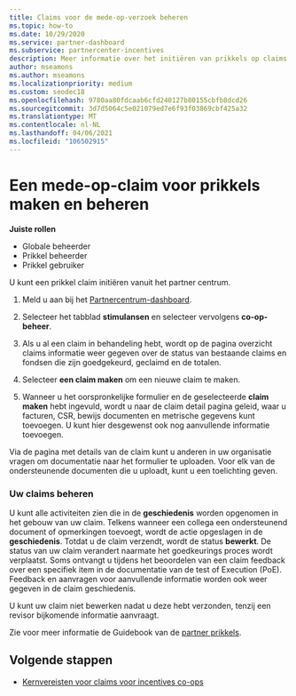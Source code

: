 ```yaml
---
title: Claims voor de mede-op-verzoek beheren
ms.topic: how-to
ms.date: 10/29/2020
ms.service: partner-dashboard
ms.subservice: partnercenter-incentives
description: Meer informatie over het initiëren van prikkels op claims van partner Center. U kunt alle activiteiten zien die in de geschiedenis worden opgenomen in het gebouw van uw claim.
author: mseamons
ms.author: mseamons
ms.localizationpriority: medium
ms.custom: seodec18
ms.openlocfilehash: 9780aa80fdcaab6cfd240127b80155cbfb8dcd26
ms.sourcegitcommit: 3d7d5064c5e021079ed7e6f93f03869cbf425a32
ms.translationtype: MT
ms.contentlocale: nl-NL
ms.lasthandoff: 04/06/2021
ms.locfileid: "106502915"
---
```

# <a name="create-and-manage-an-incentives-co-op-claim"></a>Een mede-op-claim voor prikkels maken en beheren

**Juiste rollen**

- Globale beheerder
- Prikkel beheerder
- Prikkel gebruiker

U kunt een prikkel claim initiëren vanuit het partner centrum.

1. Meld u aan bij het [Partnercentrum-dashboard](https://partner.microsoft.com/dashboard/).

2. Selecteer het tabblad **stimulansen** en selecteer vervolgens **co-op-beheer**.

3. Als u al een claim in behandeling hebt, wordt op de pagina overzicht claims informatie weer gegeven over de status van bestaande claims en fondsen die zijn goedgekeurd, geclaimd en de totalen.

4. Selecteer **een claim maken** om een nieuwe claim te maken.

5. Wanneer u het oorspronkelijke formulier en de geselecteerde **claim maken** hebt ingevuld, wordt u naar de claim detail pagina geleid, waar u facturen, CSR, bewijs documenten en metrische gegevens kunt toevoegen. U kunt hier desgewenst ook nog aanvullende informatie toevoegen.

Via de pagina met details van de claim kunt u anderen in uw organisatie vragen om documentatie naar het formulier te uploaden. Voor elk van de ondersteunende documenten die u uploadt, kunt u een toelichting geven. 

### <a name="manage-your-claims"></a>Uw claims beheren

U kunt alle activiteiten zien die in de **geschiedenis** worden opgenomen in het gebouw van uw claim. Telkens wanneer een collega een ondersteunend document of opmerkingen toevoegt, wordt de actie opgeslagen in de **geschiedenis**. Totdat u de claim verzendt, wordt de status **bewerkt**. De status van uw claim verandert naarmate het goedkeurings proces wordt verplaatst. Soms ontvangt u tijdens het beoordelen van een claim feedback over een specifiek item in de documentatie van de test of Execution (PoE). Feedback en aanvragen voor aanvullende informatie worden ook weer gegeven in de claim geschiedenis.

U kunt uw claim niet bewerken nadat u deze hebt verzonden, tenzij een revisor bijkomende informatie aanvraagt.

Zie voor meer informatie de Guidebook van de [partner prikkels](https://assetsprod.microsoft.com/co-op-guidebook.pdf).

## <a name="next-steps"></a>Volgende stappen

- [Kernvereisten voor claims voor incentives co-ops](core-requirements.md)
